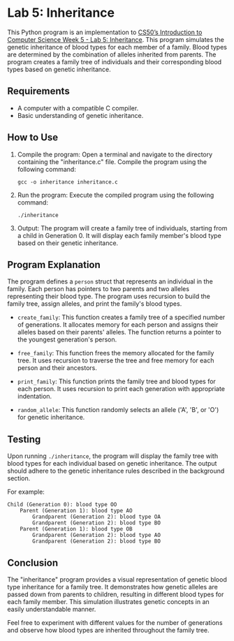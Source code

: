 # Lab 5: Inheritance

This Python program is an implementation to [CS50’s Introduction to Computer Science Week 5 - Lab 5: Inheritance](https://cs50.harvard.edu/x/2023/labs/5/). This program simulates the genetic inheritance of blood types for each member of a family. Blood types are determined by the combination of alleles inherited from parents. The program creates a family tree of individuals and their corresponding blood types based on genetic inheritance.

## Requirements

- A computer with a compatible C compiler.
- Basic understanding of genetic inheritance.

## How to Use

1. Compile the program: Open a terminal and navigate to the directory containing the "inheritance.c" file. Compile the program using the following command:

   ```
   gcc -o inheritance inheritance.c
   ```

2. Run the program: Execute the compiled program using the following command:

   ```
   ./inheritance
   ```

3. Output: The program will create a family tree of individuals, starting from a child in Generation 0. It will display each family member's blood type based on their genetic inheritance.

## Program Explanation

The program defines a `person` struct that represents an individual in the family. Each person has pointers to two parents and two alleles representing their blood type. The program uses recursion to build the family tree, assign alleles, and print the family's blood types.

- `create_family`: This function creates a family tree of a specified number of generations. It allocates memory for each person and assigns their alleles based on their parents' alleles. The function returns a pointer to the youngest generation's person.

- `free_family`: This function frees the memory allocated for the family tree. It uses recursion to traverse the tree and free memory for each person and their ancestors.

- `print_family`: This function prints the family tree and blood types for each person. It uses recursion to print each generation with appropriate indentation.

- `random_allele`: This function randomly selects an allele ('A', 'B', or 'O') for genetic inheritance.

## Testing

Upon running `./inheritance`, the program will display the family tree with blood types for each individual based on genetic inheritance. The output should adhere to the genetic inheritance rules described in the background section.

For example:

```
Child (Generation 0): blood type OO
    Parent (Generation 1): blood type AO
        Grandparent (Generation 2): blood type OA
        Grandparent (Generation 2): blood type BO
    Parent (Generation 1): blood type OB
        Grandparent (Generation 2): blood type AO
        Grandparent (Generation 2): blood type BO
```

## Conclusion

The "inheritance" program provides a visual representation of genetic blood type inheritance for a family tree. It demonstrates how genetic alleles are passed down from parents to children, resulting in different blood types for each family member. This simulation illustrates genetic concepts in an easily understandable manner.

Feel free to experiment with different values for the number of generations and observe how blood types are inherited throughout the family tree.
